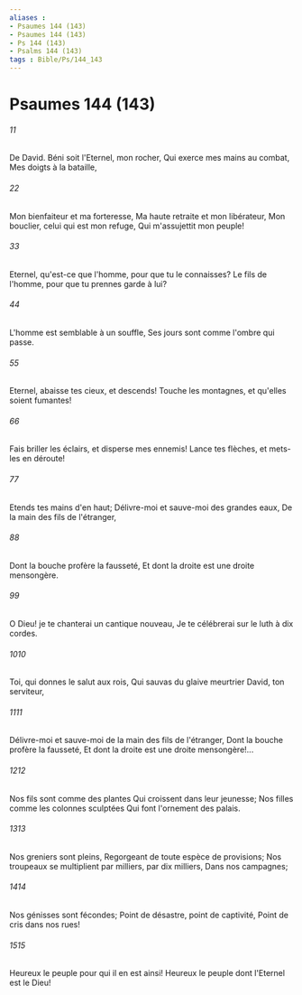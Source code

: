 ```yaml
---
aliases : 
- Psaumes 144 (143)
- Psaumes 144 (143)
- Ps 144 (143)
- Psalms 144 (143)
tags : Bible/Ps/144_143
---
```


# Psaumes 144 (143)

###### 11
De David. Béni soit l'Eternel, mon rocher, Qui exerce mes mains au combat, Mes doigts à la bataille,
###### 22
Mon bienfaiteur et ma forteresse, Ma haute retraite et mon libérateur, Mon bouclier, celui qui est mon refuge, Qui m'assujettit mon peuple!
###### 33
Eternel, qu'est-ce que l'homme, pour que tu le connaisses? Le fils de l'homme, pour que tu prennes garde à lui?
###### 44
L'homme est semblable à un souffle, Ses jours sont comme l'ombre qui passe.
###### 55
Eternel, abaisse tes cieux, et descends! Touche les montagnes, et qu'elles soient fumantes!
###### 66
Fais briller les éclairs, et disperse mes ennemis! Lance tes flèches, et mets-les en déroute!
###### 77
Etends tes mains d'en haut; Délivre-moi et sauve-moi des grandes eaux, De la main des fils de l'étranger,
###### 88
Dont la bouche profère la fausseté, Et dont la droite est une droite mensongère.
###### 99
O Dieu! je te chanterai un cantique nouveau, Je te célébrerai sur le luth à dix cordes.
###### 1010
Toi, qui donnes le salut aux rois, Qui sauvas du glaive meurtrier David, ton serviteur,
###### 1111
Délivre-moi et sauve-moi de la main des fils de l'étranger, Dont la bouche profère la fausseté, Et dont la droite est une droite mensongère!...
###### 1212
Nos fils sont comme des plantes Qui croissent dans leur jeunesse; Nos filles comme les colonnes sculptées Qui font l'ornement des palais.
###### 1313
Nos greniers sont pleins, Regorgeant de toute espèce de provisions; Nos troupeaux se multiplient par milliers, par dix milliers, Dans nos campagnes;
###### 1414
Nos génisses sont fécondes; Point de désastre, point de captivité, Point de cris dans nos rues!
###### 1515
Heureux le peuple pour qui il en est ainsi! Heureux le peuple dont l'Eternel est le Dieu!
